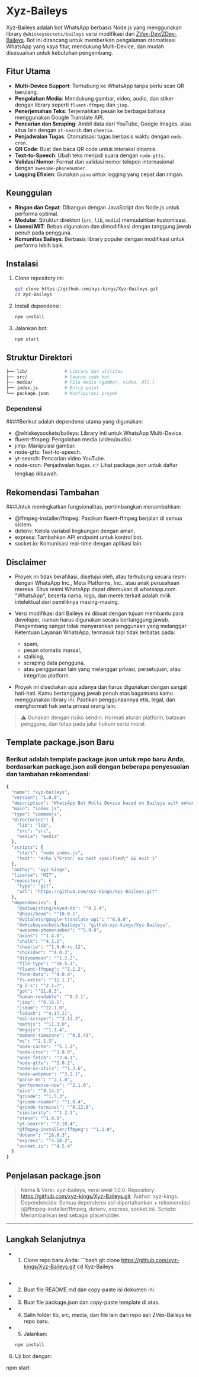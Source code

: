 # Xyz-Baileys

Xyz-Baileys adalah bot WhatsApp berbasis Node.js yang menggunakan library `@whiskeysockets/baileys` versi modifikasi dari [ZVex-Dev/ZDev-Baileys](https://github.com/ZVex-Dev/ZDev-Baileys.git). Bot ini dirancang untuk memberikan pengalaman otomatisasi WhatsApp yang kaya fitur, mendukung Multi-Device, dan mudah disesuaikan untuk kebutuhan pengembang.

## Fitur Utama
- **Multi-Device Support**: Terhubung ke WhatsApp tanpa perlu scan QR berulang.
- **Pengolahan Media**: Mendukung gambar, video, audio, dan stiker dengan library seperti `fluent-ffmpeg` dan `jimp`.
- **Penerjemahan Teks**: Terjemahkan pesan ke berbagai bahasa menggunakan Google Translate API.
- **Pencarian dan Scraping**: Ambil data dari YouTube, Google Images, atau situs lain dengan `yt-search` dan `cheerio`.
- **Penjadwalan Tugas**: Otomatisasi tugas berbasis waktu dengan `node-cron`.
- **QR Code**: Buat dan baca QR code untuk interaksi dinamis.
- **Text-to-Speech**: Ubah teks menjadi suara dengan `node-gtts`.
- **Validasi Nomor**: Format dan validasi nomor telepon internasional dengan `awesome-phonenumber`.
- **Logging Efisien**: Gunakan `pino` untuk logging yang cepat dan ringan.

## Keunggulan
- **Ringan dan Cepat**: Dibangun dengan JavaScript dan Node.js untuk performa optimal.
- **Modular**: Struktur direktori (`src`, `lib`, `media`) memudahkan kustomisasi.
- **Lisensi MIT**: Bebas digunakan dan dimodifikasi dengan tanggung jawab penuh pada pengguna.
- **Komunitas Baileys**: Berbasis library populer dengan modifikasi untuk performa lebih baik.

## Instalasi
1. Clone repository ini:
   ```bash
   git clone https://github.com/xyz-kings/Xyz-Baileys.git
   cd Xyz-Baileys
   ```

2. Install dependensi:
    ```bash
   npm install
    ```
4. Jalankan bot:
    ```bash
   npm start
    ```


## Struktur Direktori
```bash
├── lib/              # Library dan utilitas
├── src/              # Source code bot
├── media/            # File media (gambar, video, dll.)
├── index.js          # Entry point
└── package.json      # Konfigurasi proyek
```

### Dependensi
####Berikut adalah dependensi utama yang digunakan:
   - @whiskeysockets/baileys: Library inti untuk WhatsApp Multi-Device.
   - fluent-ffmpeg: Pengolahan media (video/audio).
   - jimp: Manipulasi gambar.
   - node-gtts: Text-to-speech.
   - yt-search: Pencarian video YouTube.
   - node-cron: Penjadwalan tugas.
👉 Lihat package.json untuk daftar lengkap dibawah.

## Rekomendasi Tambahan

###Untuk meningkatkan fungsionalitas, pertimbangkan menambahkan:
   - @ffmpeg-installer/ffmpeg: Pastikan fluent-ffmpeg berjalan di semua sistem.
   - dotenv: Kelola variabel lingkungan dengan aman.
   - express: Tambahkan API endpoint untuk kontrol bot.
   - socket.io: Komunikasi real-time dengan aplikasi lain.


## Disclaimer

   - Proyek ini tidak berafiliasi, disetujui oleh, atau terhubung secara resmi dengan WhatsApp Inc., Meta Platforms, Inc., atau anak perusahaan mereka. Situs resmi WhatsApp dapat ditemukan di whatsapp.com. "WhatsApp", beserta nama, logo, dan merek terkait adalah milik intelektual dari pemiliknya masing-masing.

   - Versi modifikasi dari Baileys ini dibuat dengan tujuan membantu para developer, namun harus digunakan secara bertanggung jawab. Pengembang sangat tidak menyarankan penggunaan yang melanggar Ketentuan Layanan WhatsApp, termasuk tapi tidak terbatas pada:
       - spam,
       - pesan otomatis massal,
       - stalking,
       - scraping data pengguna,
       - atau penggunaan lain yang melanggar privasi, persetujuan, atau integritas platform.

   - Proyek ini disediakan apa adanya dan harus digunakan dengan sangat hati-hati. Kamu bertanggung jawab penuh atas bagaimana kamu menggunakan library ini. Pastikan penggunaannya etis, legal, dan menghormati hak serta privasi orang lain.

> ⚠️ Gunakan dengan risiko sendiri. Hormati aturan platform, batasan pengguna, dan tetap pada jalur hukum serta moral.




## Template package.json Baru

### Berikut adalah template package.json untuk repo baru Anda, berdasarkan package.json asli dengan beberapa penyesuaian dan tambahan rekomendasi:
```bash
{
  "name": "xyz-baileys",
  "version": "1.0.0",
  "description": "WhatsApp Bot Multi Device based on Baileys with enhanced features",
  "main": "index.js",
  "type": "commonjs",
  "directories": {
    "lib": "lib",
    "src": "src",
    "media": "media"
  },
  "scripts": {
    "start": "node index.js",
    "test": "echo \"Error: no test specified\" && exit 1"
  },
  "author": "xyz-kings",
  "license": "MIT",
  "repository": {
    "type": "git",
    "url": "https://github.com/xyz-kings/Xyz-Baileys.git"
  },
  "dependencies": {
    "@adiwajshing/keyed-db": "^0.2.4",
    "@hapi/boom": "^10.0.1",
    "@vitalets/google-translate-api": "^8.0.0",
    "@whiskeysockets/baileys": "github:xyz-kings/Xyz-Baileys",
    "awesome-phonenumber": "^5.9.0",
    "axios": "^1.4.0",
    "chalk": "^4.1.2",
    "cheerio": "^1.0.0-rc.12",
    "chokidar": "^4.0.3",
    "didyoumean": "^1.2.2",
    "file-type": "^16.5.3",
    "fluent-ffmpeg": "^2.1.2",
    "form-data": "^4.0.0",
    "fs-extra": "^11.1.1",
    "g-i-s": "^2.1.7",
    "got": "^11.8.3",
    "human-readable": "^0.2.1",
    "jimp": "^0.16.1",
    "jsdom": "^22.1.0",
    "lodash": "^4.17.21",
    "mal-scraper": "^2.13.2",
    "mathjs": "^11.3.0",
    "megajs": "^1.1.4",
    "moment-timezone": "^0.5.43",
    "ms": "^2.1.3",
    "node-cache": "^5.1.2",
    "node-cron": "^3.0.0",
    "node-fetch": "^2.6.1",
    "node-gtts": "^2.0.2",
    "node-os-utils": "^1.3.6",
    "node-webpmux": "^3.2.1",
    "parse-ms": "^2.1.0",
    "performance-now": "^2.1.0",
    "pino": "^8.14.1",
    "qrcode": "^1.5.3",
    "qrcode-reader": "^1.0.4",
    "qrcode-terminal": "^0.12.0",
    "similarity": "^1.2.1",
    "steno": "^1.0.0",
    "yt-search": "^2.10.4",
    "@ffmpeg-installer/ffmpeg": "^1.1.0",
    "dotenv": "^16.0.3",
    "express": "^4.18.2",
    "socket.io": "^4.5.4"
  }
}
```

## Penjelasan package.json
> Nama & Versi: xyz-baileys, versi awal 1.0.0.
Repository: https://github.com/xyz-kings/Xyz-Baileys.git.
Author: xyz-kings.
Dependencies: Semua dependensi asli dipertahankan + rekomendasi (@ffmpeg-installer/ffmpeg, dotenv, express, socket.io).
Scripts: Menambahkan test sebagai placeholder.

---

## Langkah Selanjutnya
   - 1. Clone repo baru Anda:
    ```bash
git clone https://github.com/xyz-kings/Xyz-Baileys.git
cd Xyz-Baileys
     ```
   - 2. Buat file README.md dan copy-paste isi dokumen ini.
   - 3. Buat file package.json dan copy-paste template di atas.
   - 4. Salin folder lib, src, media, dan file lain dari repo asli ZVex-Baileys ke repo baru.
   - 5. Jalankan:
     ```bash
     npm install
     ```


6. Uji bot dengan:

npm start
